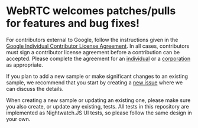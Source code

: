 # WebRTC welcomes patches/pulls for features and bug fixes!

For contributors external to Google, follow the instructions given in the
[Google Individual Contributor License Agreement](https://cla.developers.google.com/about/google-individual).
In all cases, contributors must sign a contributor license agreement before a contribution can be accepted.
Please complete the agreement for an [individual](https://developers.google.com/open-source/cla/individual) or
a [corporation](https://developers.google.com/open-source/cla/corporate) as appropriate.

If you plan to add a new sample or make significant changes to an existing sample, we recommend that you start by creating
a [new issue](https://github.com/olliejones/webrtc-samples/issues/new) where we can discuss the details.

When creating a new sample or updating an existing one, please make sure you also create, or update any existing, tests.
All tests in this repository are implemented as Nightwatch.JS UI tests, so please follow the same design in your own.

